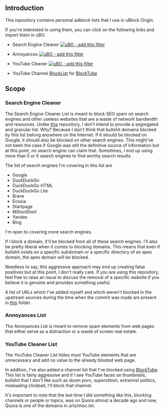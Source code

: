 ## Introduction

This repository contains personal adblock lists that I use in uBlock Origin.

If you're interested in using them, you can click on the following links and import them in uBO.

- Search Engine Cleaner [![uBO - add this filter](https://img.shields.io/static/v1?label=uBO&message=add%20this%20filter&color=de3f32&style=flat&logo=uBlock%20Origin)](https%3A%2F%2Fsubscribe.adblockplus.org%2F%3Flocation%3Dhttps%3A%2F%2Fraw.githubusercontent.com%2Fayushnix%2Fadblock%2Fmaster%2Ffilters%2Fsearch.txt%26title%3DAyushNix+Search+Cleaner+List)

- Annoyances [![uBO - add this filter](https://img.shields.io/static/v1?label=uBO&message=add%20this%20filter&color=de3f32&style=flat&logo=uBlock%20Origin)](https%3A%2F%2Fsubscribe.adblockplus.org%2F%3Flocation%3Dhttps%3A%2F%2Fraw.githubusercontent.com%2Fayushnix%2Fadblock%2Fmaster%2Ffilters%2Fannoyances.txt%26title%3DAyushNix+Annoyances+List)

- YouTube Cleaner [![uBO - add this filter](https://img.shields.io/static/v1?label=uBO&message=add%20this%20filter&color=de3f32&style=flat&logo=uBlock%20Origin)](https%3A%2F%2Fsubscribe.adblockplus.org%2F%3Flocation%3Dhttps%3A%2F%2Fraw.githubusercontent.com%2Fayushnix%2Fadblock%2Fmaster%2Ffilters%2Fyoutube.txt%26title%3DAyushNix+YouTube+Cleaner+List)

- YouTube Channel [BlockList](https://raw.githubusercontent.com/ayushnix/adblock/master/filters/blocktube.txt) for [BlockTube](https://addons.mozilla.org/en-US/firefox/addon/blocktube/)

## Scope

### Search Engine Cleaner

The Search Engine Cleaner List is meant to block SEO spam on search engines and other useless
websites that are a waste of network bandwidth and resources. Unlike
[this](https://github.com/quenhus/uBlock-Origin-dev-filter) repository, I don't intend to provide a
segregated and granular list. Why? Because I don't think that bullshit domains blocked by this list
belong anywhere on the Internet. If it should be blocked on Google, it should also be blocked on
other search engines. This might've not been the case if Google was still the definitive source of
information but at this point, no search engine can claim that. Sometimes, I end up using more than
5 or 6 search engines to find worthy search results.

The list of search engines I'm covering in this list are

- Google
- DuckDuckGo
- DuckDuckGo HTML
- DuckDuckGo Lite
- Brave
- Ecosia
- Startpage
- MillionShort
- Yandex
- Bing

I'm open to covering more search engines.

If I block a domain, it'll be blocked from all of these search engines. I'll also be pretty liberal
when it comes to blocking domains. This means that even if bullshit exists on a specific subdomain
or a specific directory of an apex domain, the apex domain will be blocked.

Needless to say, this aggressive approach may end up creating false positives but at this point, I
don't really care. If you are using this repository, feel free to raise an issue to discuss the
removal of a specific website if you believe it is genuine and provides something useful.

A list of URLs which I've added myself and which weren't blocked in the upstream sources during the
time when the commit was made are present in
[this](https://github.com/ayushnix/adblock/tree/master/urls) folder.

### Annoyances List

The Annoyances List is meant to remove spam elements from web pages that either serve as a
distraction or a waste of screen real estate.

### YouTube Cleaner List

The YouTube Cleaner List hides most YouTube elements that are unnecessary and add no value to the
already bloated web page.

In addition, I've also added a channel list that I've blocked using
[BlockTube](https://addons.mozilla.org/en-US/firefox/addon/blocktube/). This list is fairly
aggressive and if I see YouTube faces on thumbnails, bullshit that I don't like such as doom porn,
superstition, extremist politics, misleading clickbait, I'll block that channel.

It's important to note that the last time I did something like this, blocking channels or people or
topics, was on Quora almost a decade ago and now, Quora is one of the domains in urls/misc.txt.
